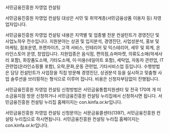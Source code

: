 서민금융진흥원 자영업 컨설팅

서민금융진흥원 자영업 컨설팅 대상은 서민 및 취약계층(서민금융상품 이용자 등) 자영업자입니다.

서민금융진흥원 자영업 컨설팅 내용은 지역별 및 업종별 전문 컨설턴트가 경영진단 및 사업노하우 전수입니다.
지원분야는 상권 및 입지분석, 경영진단, 사업성분석, 홍보 및 마케팅, 점포운영, 프랜차이즈, 고객 서비스, 인테리어 및 익스테리어, 세무 및 회계, 온라인스토어 운영, 창업입니다.
지원업종은 음식점, 편의점,슈퍼마켓, 의류도소매(악세사리 포함), 화장품도소매, 기타도소매, 이·미용(네일아트 포함), 세탁업, 자동차 관련업, IT관련업(온라인쇼핑몰 포함), 오락,문화,운동 관련업, 기타서비스업 등입니다.
수행방법은  담당 컨설턴트가 사업장을 직접 방문해 경영진단, 상권분석 등을 실시하고 맞춤형 사업 솔루션을 브리핑하는 형식으로 이루어 집니다.
비용은 신청자부담없이 진행됩니다.

서민금융진흥원 자영업 컨설팅 신청방법은 서민금융통합지원센터 및 전국 170여 개 미소금융지점 방문 신청하거나 서민금융진흥원 컨설팅 누리집에서 신청하시면 됩니다.
서민금융진흥원 컨설팅 누리집 홈페이지는 con.kinfa.or.kr입니다.

서민금융진흥원 자영업 컨설팅 신청문의는 서문금융콜센터(1397), 서민금융진흥원 컨설팅 누리집으로 하시면됩니다.
서민금융진흥원 컨설팅 누리집 홈페이지는 con.kinfa.or.kr입니다.